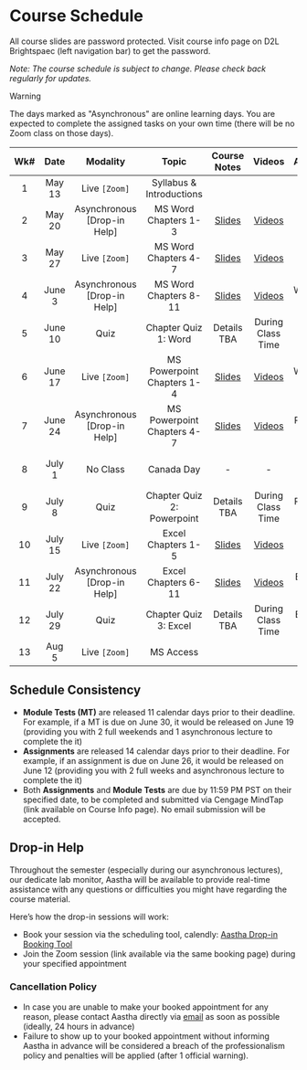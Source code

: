 <!-- markdownlint-disable -->

# Course Schedule

All course slides are password protected. Visit course info page on D2L Brightspaec (left navigation bar) to get the password.

*Note: The course schedule is subject to change. Please check back regularly for updates.*

> [!WARNING]
> The days marked as "Asynchronous" are online learning days. You are expected to complete the assigned tasks on your own time (there will be no Zoom class on those days). 


| **Wk#** | **Date** |        **Modality**         |         **Topic**          |         **Course Notes**         |                  **Videos**                   |    **Assignments**     |     **Module Test**      |
| :-----: | :------: | :-------------------------: | :------------------------: | :------------------------------: | :-------------------------------------------: | :--------------------: | :----------------------: |
|    1    |  May 13  |        Live `[Zoom]`        |  Syllabus & Introductions  |                                  |                                               |                        |                          |
|    2    |  May 20  | Asynchronous [Drop-in Help] |    MS Word Chapters 1-3    | [Slides](http://tiny.cc/100-W2)  |    [Videos](videos.md#word---chapters-1-3)    |                        |                          |
|    3    |  May 27  |        Live `[Zoom]`        |    MS Word Chapters 4-7    | [Slides](http://tiny.cc/100-W3)  |    [Videos](videos.md#word---chapters-4-7)    |                        |    Word 1-3  (May 26)    |
|    4    |  June 3  | Asynchronous [Drop-in Help] |   MS Word Chapters 8-11    | [Slides](http://tiny.cc/100-W4)  |   [Videos](videos.md#word---chapters-8-11)    |    Word 1 (June 5)     |    Word 4-7 (June 2)     |
|    5    | June 10  |            Quiz             |    Chapter Quiz 1: Word    |           Details TBA            |               During Class Time               |                        |   Word 8-11  (June 9)    |
|    6    | June 17  |        Live `[Zoom]`        | MS Powerpoint Chapters 1-4 | [Slides](http://tiny.cc/100-W6)  | [Videos](videos.md#powerpoint---chapters-1-3) |    Word 2 (June 19)    |                          |
|    7    | June 24  | Asynchronous [Drop-in Help] | MS Powerpoint Chapters 4-7 | [Slides](http://tiny.cc/100-W8)  | [Videos](videos.md#powerpoint---chapters-4-7) | Powerpoint 1 (June 26) | Powerpoint 1-3 (June 23) |
|    8    |  July 1  |          No Class           |         Canada Day         |                -                 |                       -                       |                        | Powerpoint 4-7 (June 30) |
|    9    |  July 8  |            Quiz             | Chapter Quiz 2: Powerpoint |           Details TBA            |               During Class Time               | Powerpoint 2 (July 10) |                          |
|   10    | July 15  |        Live `[Zoom]`        |     Excel Chapters 1-5     | [Slides](http://tiny.cc/100-W10) |   [Videos](videos.md#excel---chapters-1-6)    |                        |   Excel 1-6 (July 14)    |
|   11    | July 22  | Asynchronous [Drop-in Help] |    Excel Chapters 6-11     | [Slides](http://tiny.cc/100-W11) |   [Videos](videos.md#excel---chapters-6-11)   |   Excel 1 (July 24)    |   Excel 7-11 (July 21)   |
|   12    | July 29  |            Quiz             |   Chapter Quiz 3: Excel    |           Details TBA            |               During Class Time               |   Excel 2 (July 31)    |                          |
|   13    |  Aug 5   |        Live `[Zoom]`        |         MS Access          |                                  |                                               |                        |                          |

## Schedule Consistency 

- **Module Tests (MT)** are released 11 calendar days prior to their deadline. For example, if a MT is due on June 30, it would be released on June 19 (providing you with 2 full weekends and 1 asynchronous lecture to complete the it)
- **Assignments** are released 14 calendar days prior to their deadline. For example, if an assignment is due on June 26, it would be released on June 12 (providing you with 2 full weeks and asynchronous lecture to complete the it)
- Both **Assignments** and **Module Tests** are due by 11:59 PM PST on their specified date, to be completed and submitted via Cengage MindTap (link available on Course Info page). No email submission will be accepted. 

## Drop-in Help

Throughout the semester (especially during our asynchronous lectures), our dedicate lab monitor, Aastha will be available to provide real-time assistance with any questions or difficulties you might have regarding the course material.

Here’s how the drop-in sessions will work:
- Book your session via the scheduling tool, calendly: [Aastha Drop-in Booking Tool]()
- Join the Zoom session (link available via the same booking page) during your specified appointment 

### Cancellation Policy
- In case you are unable to make your booked appointment for any reason, please contact Aastha directly via [email](mailto:Aastha.Anand@student.ufv.ca) as soon as possible (ideally, 24 hours in advance)
- Failure to show up to your booked appointment without informing Aastha in advance will be considered a breach of the professionalism policy and penalties will be applied (after 1 official warning).
